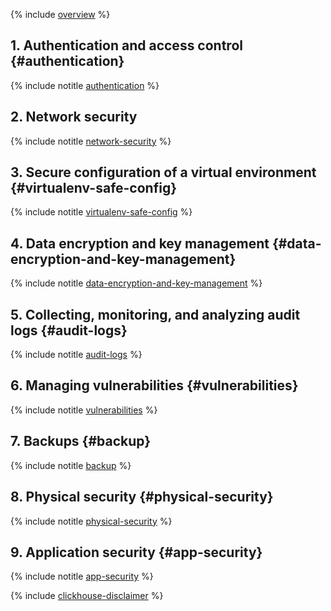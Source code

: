 {% include [overview](../../_includes/security/standard/overview.md) %}

## 1. Authentication and access control {#authentication}

{% include notitle [authentication](../../_includes/security/standard/authentication.md) %}

## 2. Network security

{% include notitle [network-security](../../_includes/security/standard/network-security.md) %}

## 3. Secure configuration of a virtual environment {#virtualenv-safe-config}

{% include notitle [virtualenv-safe-config](../../_includes/security/standard/virtualenv-safe-config.md) %}

## 4. Data encryption and key management {#data-encryption-and-key-management}

{% include notitle [data-encryption-and-key-management](../../_includes/security/standard/encryption.md) %}

## 5. Collecting, monitoring, and analyzing audit logs {#audit-logs}

{% include notitle [audit-logs](../../_includes/security/standard/audit-logs.md) %}

## 6. Managing vulnerabilities {#vulnerabilities}

{% include notitle [vulnerabilities](../../_includes/security/standard/vulnerabilities.md) %}

## 7. Backups {#backup}

{% include notitle [backup](../../_includes/security/standard/backup.md) %}

## 8. Physical security {#physical-security}

{% include notitle [physical-security](../../_includes/security/standard/physical-security.md) %}

## 9. Application security {#app-security}

{% include notitle [app-security](../../_includes/security/standard/app-security.md) %}

{% include [clickhouse-disclaimer](../../_includes/clickhouse-disclaimer.md) %}